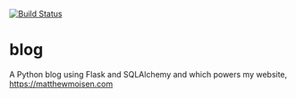 [![Build Status](https://travis-ci.org/mkmoisen/blog.svg?branch=master)](https://travis-ci.org/mkmoisen/blog)
# blog
A Python blog using Flask and SQLAlchemy and which powers my website, https://matthewmoisen.com

